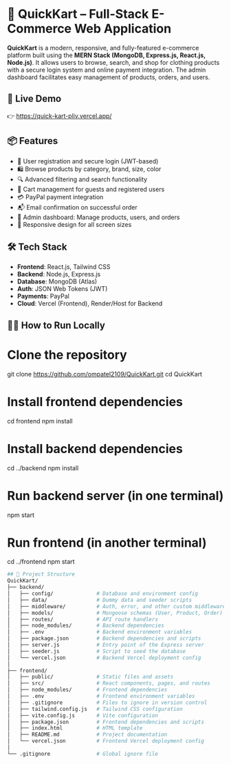 # 🛒 QuickKart – Full-Stack E-Commerce Web Application

**QuickKart** is a modern, responsive, and fully-featured e-commerce platform built using the **MERN Stack (MongoDB, Express.js, React.js, Node.js)**. It allows users to browse, search, and shop for clothing products with a secure login system and online payment integration. The admin dashboard facilitates easy management of products, orders, and users.

## 🚀 Live Demo

👉 https://quick-kart-pliv.vercel.app/

## 📦 Features

- 👥 User registration and secure login (JWT-based)
- 🛍️ Browse products by category, brand, size, color
- 🔍 Advanced filtering and search functionality
- 🛒 Cart management for guests and registered users
- 💳 PayPal payment integration
- 📬 Email confirmation on successful order
- 👑 Admin dashboard: Manage products, users, and orders
- 📱 Responsive design for all screen sizes

## 🛠️ Tech Stack

- **Frontend**: React.js, Tailwind CSS
- **Backend**: Node.js, Express.js
- **Database**: MongoDB (Atlas)
- **Auth**: JSON Web Tokens (JWT)
- **Payments**: PayPal
- **Cloud**: Vercel (Frontend), Render/Host for Backend

## 🧑‍💻 How to Run Locally
# Clone the repository
git clone https://github.com/ompatel2109/QuickKart.git
cd QuickKart

# Install frontend dependencies
cd frontend
npm install

# Install backend dependencies
cd ../backend
npm install

# Run backend server (in one terminal)
npm start

# Run frontend (in another terminal)
cd ../frontend
npm start


```bash
## 📁 Project Structure
QuickKart/
├── backend/
│   ├── config/              # Database and environment config
│   ├── data/                # Dummy data and seeder scripts
│   ├── middleware/          # Auth, error, and other custom middleware
│   ├── models/              # Mongoose schemas (User, Product, Order)
│   ├── routes/              # API route handlers
│   ├── node_modules/        # Backend dependencies
│   ├── .env                 # Backend environment variables
│   ├── package.json         # Backend dependencies and scripts
│   ├── server.js            # Entry point of the Express server
│   ├── seeder.js            # Script to seed the database
│   └── vercel.json          # Backend Vercel deployment config
│
├── frontend/
│   ├── public/              # Static files and assets
│   ├── src/                 # React components, pages, and routes
│   ├── node_modules/        # Frontend dependencies
│   ├── .env                 # Frontend environment variables
│   ├── .gitignore           # Files to ignore in version control
│   ├── tailwind.config.js   # Tailwind CSS configuration
│   ├── vite.config.js       # Vite configuration
│   ├── package.json         # Frontend dependencies and scripts
│   ├── index.html           # HTML template
│   ├── README.md            # Project documentation
│   └── vercel.json          # Frontend Vercel deployment config
│
└── .gitignore               # Global ignore file


